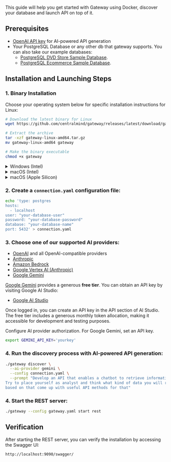 This guide will help you get started with Gateway using Docker, discover your database and launch API on top of it.

## Prerequisites

- <a href="https://platform.openai.com/api-keys">OpenAI API key</a> for AI-powered API generation
- Your PostgreSQL Database or any other db that gateway supports. You can also take our example databases:
  - <a href="/example/postgresql-dvdstore-sample/">PostgreSQL DVD Store Sample Database</a>.
  - <a href="/example/postgresql-ecommerce-sample/">PostgreSQL Ecommerce Sample Database</a>.

## Installation and Launching Steps

### 1. Binary Installation

Choose your operating system below for specific installation instructions for Linux:

```bash
# Download the latest binary for Linux
wget https://github.com/centralmind/gateway/releases/latest/download/gateway-linux-amd64.tar.gz

# Extract the archive
tar -xzf gateway-linux-amd64.tar.gz
mv gateway-linux-amd64 gateway

# Make the binary executable
chmod +x gateway
```

<details>
<summary>Windows (Intel)</summary>

```powershell
# Download the latest binary for Windows
Invoke-WebRequest -Uri https://github.com/centralmind/gateway/releases/latest/download/gateway-windows-amd64.zip -OutFile gateway-windows.zip

# Extract the archive
Expand-Archive -Path gateway-windows.zip -DestinationPath .

# Rename
Rename-Item -Path "gateway-windows-amd64.exe" -NewName "gateway.exe"

```

</details>

<details>
<summary>macOS (Intel)</summary>

```bash
# Download the latest binary for macOS (Intel)
curl -LO https://github.com/centralmind/gateway/releases/latest/download/gateway-darwin-amd64.tar.gz

# Extract the archive
tar -xzf gateway-darwin-amd64.tar.gz
mv gateway-darwin-amd64 gateway

# Make the binary executable
chmod +x gateway

```

</details>

<details>
<summary>macOS (Apple Silicon)</summary>
 
```bash
# Download the latest binary for macOS (Apple Silicon)
curl -LO https://github.com/centralmind/gateway/releases/latest/download/gateway-darwin-arm64.tar.gz

# Extract the archive

tar -xzf gateway-darwin-arm64.tar.gz
mv gateway-darwin-arm64 gateway

# Make the binary executable

chmod +x gateway

````
</details>


### 2. Create a `connection.yaml` configuration file:
```bash
echo 'type: postgres
hosts:
  - localhost
user: "your-database-user"
password: "your-database-password"
database: "your-database-name"
port: 5432' > connection.yaml
````

### 3. Choose one of our supported AI providers:

- [OpenAI](/providers/openai) and all OpenAI-compatible providers
- [Anthropic](/providers/anthropic)
- [Amazon Bedrock](/providers/bedrock)
- [Google Vertex AI (Anthropic)](/providers/anthropic-vertexai)
- [Google Gemini](/providers/gemini)

[Google Gemini](https://docs.centralmind.ai/providers/gemini) provides a generous **free tier**. You can obtain an API key by visiting Google AI Studio:

- [Google AI Studio](https://aistudio.google.com/prompts/new_chat)

Once logged in, you can create an API key in the API section of AI Studio. The free tier includes a generous monthly token allocation, making it accessible for development and testing purposes.

Configure AI provider authorization. For Google Gemini, set an API key.

```bash
export GEMINI_API_KEY='yourkey'
```

### 4. Run the discovery process with AI-powered API generation:

```bash
./gateway discover \
  --ai-provider gemini \
  --config connection.yaml \
  --prompt "Develop an API that enables a chatbot to retrieve information about data. \
Try to place yourself as analyst and think what kind of data you will require, \
based on that come up with useful API methods for that"
```

### 4. Start the REST server:

```bash
./gateway --config gateway.yaml start rest
```

## Verification

After starting the REST server, you can verify the installation by accessing the Swagger UI:

```
http://localhost:9090/swagger/
```
